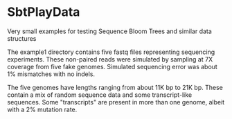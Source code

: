 # SbtPlayData
Very small examples for testing Sequence Bloom Trees and similar data structures

The example1 directory contains five fastq files representing sequencing
experiments. These non-paired reads were simulated by sampling at 7X coverage
from five fake genomes. Simulated sequencing error was about 1% mismatches
with no indels.

The five genomes have lengths ranging from about 11K bp to 21K bp. These
contain a mix of random sequence data and some transcript-like sequences.  Some
"transcripts" are present in more than one genome, albeit with a 2% mutation
rate.
